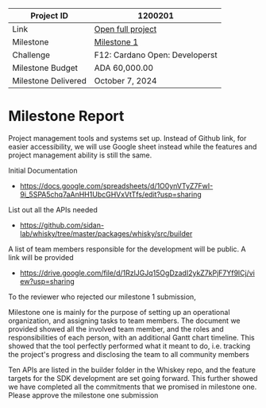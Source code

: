 |Project ID|1200201|
|-----------|-------------|
|Link|[Open full project](https://projectcatalyst.io/funds/12/f12-cardano-open-developers/sidan-or-meshjs-advance-cardano-sdk-in-rust)|
|Milestone|[Milestone 1](https://milestones.projectcatalyst.io/projects/1200201/milestones/1)
|Challenge|	F12: Cardano Open: Developerst|
|Milestone Budget|ADA 60,000.00|
|Milestone Delivered|	October 7, 2024|

# Milestone Report

Project management tools and systems set up. Instead of Github link, for easier accessibility, we will use Google sheet instead while the features and project management ability is still the same.

Initial Documentation
- https://docs.google.com/spreadsheets/d/1O0ynVTyZ7FwI-9i_5SPA5chq7aAnHH1UbcGHVxVtTfs/edit?usp=sharing

List out all the APIs needed
- https://github.com/sidan-lab/whisky/tree/master/packages/whisky/src/builder

A list of team members responsible for the development will be public. A link will be provided
- https://drive.google.com/file/d/1RzlJGJq15OgDzadI2ykZ7kPjF7Yf9lCj/view?usp=sharing

To the reviewer who rejected our milestone 1 submission,

Milestone one is mainly for the purpose of setting up an operational organization, and assigning tasks to team members. The document we provided showed all the involved team member, and the roles and responsibilities of each person, with an additional Gantt chart timeline. This showed that the tool perfectly performed what it meant to do, i.e. tracking the project's progress and disclosing the team to all community members

Ten APIs are listed in the builder folder in the Whiskey repo, and the feature targets for the SDK development are set going forward. This further showed we have completed all the commitments that we promised in milestone one. Please approve the milestone one submission
